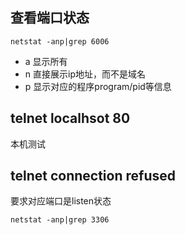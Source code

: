
## 查看端口状态
 `netstat -anp|grep 6006`

- a 显示所有
- n 直接展示ip地址，而不是域名
- p 显示对应的程序program/pid等信息

## telnet localhsot 80
本机测试

## telnet connection refused
要求对应端口是listen状态
```
netstat -anp|grep 3306
```
